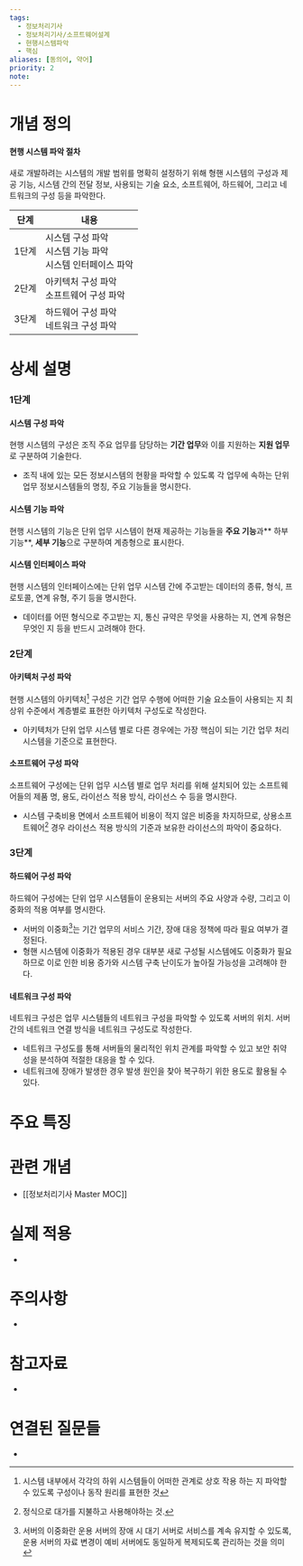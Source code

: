 ```yaml
---
tags: 
  - 정보처리기사
  - 정보처리기사/소프트웨어설계  
  - 현행시스템파악
  - 핵심
aliases: [동의어, 약어]
priority: 2
note: 
---
```

# 개념 정의 
<!-- 핵심 개념을 간단명료하게 정의합니다 --> 
#### 현행 시스템 파악 절차
새로 개발하려는 시스템의 개발 범위를 명확히 설정하기 위해 형핸 시스템의 구성과 제공 기능, 시스템 간의 전달 정보, 사용되는 기술 요소, 소프트웨어, 하드웨어, 그리고 네트워크의 구성 등을 파악한다.

| 단계  | 내용                                                             |
| ----- | ---------------------------------------------------------------- |
| 1단계 | 시스템 구성 파악 <br>시스템 기능 파악 <br>시스템 인터페이스 파악 |
| 2단계 | 아키텍처 구성 파악 <br> 소프트웨어 구성 파악                     |
| 3단계 | 하드웨어 구성 파악<br> 네트워크 구성 파악                        |
<!-- 이 개념의 가장 중요한 포인트들을 요약합니다 --> 
# 상세 설명 
<!-- 개념에 대한 자세한 설명을 작성합니다 --> 
### 1단계
#### 시스템 구성 파악
현행 시스템의 구성은 조직 주요 업무를 담당하는 **기간 업무**와 이를 지원하는 **지원 업무**로 구분하여 기술한다.
- 조직 내에 있는 모든 정보시스템의 현황을 파악할 수 있도록 각 업무에 속하는 단위 업무 정보시스템들의 명칭, 주요 기능들을 명시한다.
#### 시스템 기능 파악
현행 시스템의 기능은 단위 업무 시스템이 현재 제공하는 기능들을 **주요 기능**과** 하부 기능**, **세부 기능**으로 구분하여 계층형으로 표시한다.
#### 시스템 인터페이스 파악
현행 시스템의 인터페이스에는 단위 업무 시스템 간에 주고받는 데이터의 종류, 형식, 프로토콜, 연계 유형, 주기 등을 명시한다.
- 데이터를 어떤 형식으로 주고받는 지, 통신 규약은 무엇을 사용하는 지, 연계 유형은 무엇인 지 등을 반드시 고려해야 한다.
### 2단계
#### 아키텍처 구성 파악
현행 시스템의 아키텍처[^1] 구성은 기간 업무 수행에 어떠한 기술 요소들이 사용되는 지 최상위 수준에서 계층별로 표현한 아키텍처 구성도로 작성한다.
- 아키텍처가 단위 업무 시스템 별로 다른 경우에는 가장 핵심이 되는 기간 업무 처리 시스템을 기준으로 표현한다.
#### 소프트웨어 구성 파악
소프트웨어 구성에는 단위 업무 시스템 별로 업무 처리를 위해 설치되어 있는 소프트웨어들의 제품 명, 용도, 라이선스 적용 방식, 라이선스 수 등을 명시한다.
- 시스템 구축비용 면에서 소프트웨어 비용이 적지 않은 비중을 차지하므로, 상용소프트웨어[^2] 경우 라이선스 적용 방식의 기준과 보유한 라이선스의 파악이 중요하다.
### 3단계
#### 하드웨어 구성 파악
하드웨어 구성에는 단위 업무 시스템들이 운용되는 서버의 주요 사양과 수량, 그리고 이중화의 적용 여부를 명시한다.
- 서버의 이중화[^3]는 기간 업무의 서비스 기간, 장애 대응 정책에 따라 필요 여부가 결정된다.
- 형핸 시스템에 이중화가 적용된 경우 대부분 새로 구성될 시스템에도 이중화가 필요하므로 이로 인한 비용 증가와 시스템 구축 난이도가 높아질 가능성을 고려해야 한다.
#### 네트워크 구성 파악
네트워크 구성은 업무 시스템들의 네트워크 구성을 파악할 수 있도록 서버의 위치. 서버 간의 네트워크 연결 방식을 네트워크 구성도로 작성한다.
- 네트워크 구성도를 통해 서버들의 물리적인 위치 관계를 파악할 수 있고 보안 취약성을 분석하여 적절한 대응을 할 수 있다.
- 네트워크에 장애가 발생한 경우 발생 원인을 찾아 복구하기 위한 용도로 활용될 수 있다.
# 주요 특징 
<!-- 개념의 특징적인 부분들을 정리합니다 --> 
# 관련 개념 
<!-- 연관된 다른 개념들을 링크하고 관계를 설명합니다 --> 
- [[정보처리기사 Master MOC]]
# 실제 적용 
- <!-- 실무/실생활에서의 활용 예시를 작성합니다 --> 
# 주의사항 
- <!-- 개념을 사용할 때 주의해야 할 점들을 정리합니다 --> 
# 참고자료 
- <!-- 추가 학습에 도움이 되는 자료들을 정리합니다 --> 
# 연결된 질문들 
- <!-- 이 개념과 관련된 질문 노트들을 링크합니다 -->

[^1]: 시스템 내부에서 각각의 하위 시스템들이 어떠한 관계로 상호 작용 하는 지 파악할 수 있도록 구성이나 동작 원리를 표현한 것
[^2]: 정식으로 대가를 지불하고 사용해야하는 것.
[^3]: 서버의 이중화란 운용 서버의 장애 시 대기 서버로 서비스를 계속 유지할 수 있도록, 운용 서버의 자료 변경이 예비 서버에도 동일하게 복제되도록 관리하는 것을 의미